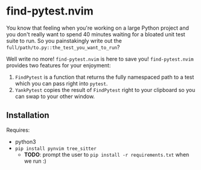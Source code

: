 # find-pytest.nvim

You know that feeling when you're working on a large Python project
and you don't really want to spend 40 minutes waiting for a bloated unit test suite to run.
So you painstakingly write out the `full/path/to.py::the_test_you_want_to_run`?

Well write no more! `find-pytest.nvim` is here to save you!
`find-pytest.nvim` provides two features for your enjoyment:

1. `FindPytest` is a function that returns the fully namespaced path to a test
   which you can pass right into `pytest`.
1. `YankPytest` copies the result of `FindPytest` right to your clipboard
   so you can swap to your other window.

## Installation

Requires:
- python3
- `pip install pynvim tree_sitter`
  - **TODO**: prompt the user to `pip install -r requirements.txt` when we run :)
